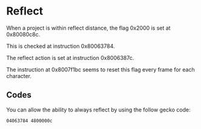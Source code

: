 # Reflect

When a project is within reflect distance, the flag 0x2000 is set at 0x80080c8c.

This is checked at instruction 0x80063784.

The reflect action is set at instruction 0x8006387c.

The instruction at 0x8007f1bc seems to reset this flag every frame for each character.

## Codes

You can allow the ability to always reflect by using the follow gecko code:

```gecko
04063784 4800000c
```
